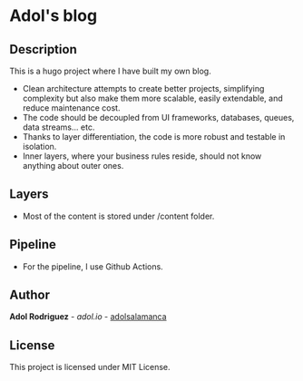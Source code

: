 # Adol's blog

## Description

This is a hugo project where I have built my own blog.

* Clean architecture attempts to create better projects, simplifying  complexity but also make them more scalable, easily extendable, and reduce maintenance cost.
* The code should be decoupled from UI frameworks, databases, queues, data streams... etc.
* Thanks to layer differentiation, the code is more robust and testable in isolation.
* Inner layers, where your business rules reside, should not know anything about outer ones.

## Layers

* Most of the content is stored under /content folder.

## Pipeline

* For the pipeline, I use Github Actions.

## Author

**Adol Rodriguez** - *adol.io* - [adolsalamanca](https://github.com/adolsalamanca)

## License

This project is licensed under MIT License.